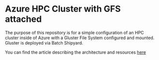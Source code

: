 ﻿# Azure HPC Cluster with GFS attached
The purpose of this repository is for a simple configuration of an HPC cluster inside of Azure with a Gluster File System configured and mounted. Gluster is deployed via Batch Shipyard.

You can find the article describing the architecture and resources [here](https://azure.microsoft.com/mediahandler/files/resourcefiles/azure-hpc-with-glusterfs/Azure_HPC_with_GlusterFS.pdf)

